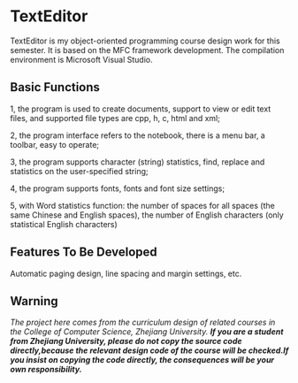 # TextEditor
TextEditor is my object-oriented programming course design work for this semester. It is based on the MFC framework development. The compilation environment is Microsoft Visual Studio.
## Basic Functions 
1, the program is used to create documents, support to view or edit text files, and supported file types are cpp, h, c, html and xml;

2, the program interface refers to the notebook, there is a menu bar, a toolbar, easy to operate;

3, the program supports character (string) statistics, find, replace and statistics on the user-specified string;

4, the program supports fonts, fonts and font size settings;

5, with Word statistics function: the number of spaces for all spaces (the same Chinese and English spaces), the number of English characters (only statistical English characters)
## Features To Be Developed
Automatic paging design, line spacing and margin settings, etc.
## Warning
*The project here comes from the curriculum design of related courses in the College of Computer Science, Zhejiang University. **If you are a student from Zhejiang University, please do not copy the source code directly,because the relevant design code of the course will be checked.If you insist on copying the code directly, the consequences will be your own responsibility.***

